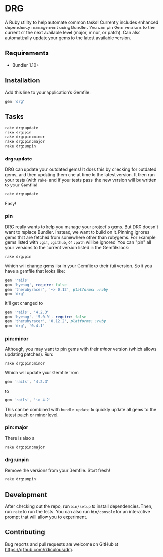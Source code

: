 # DRG

A Ruby utility to help automate common tasks! Currently includes enhanced dependency management using Bundler. You
can pin Gem versions to the current or the next available level (major, minor, or patch). Can also automatically
update your gems to the latest available version.

## Requirements

* Bundler 1.10+

## Installation

Add this line to your application's Gemfile:

```ruby
gem 'drg'
```

## Tasks

```bash
rake drg:update
rake drg:pin
rake drg:pin:minor
rake drg:pin:major
rake drg:unpin
```

### drg:update

DRG can update your outdated gems! It does this by checking for outdated gems, and then updating them one at time to the latest
version. It then run your tests (with `rake`) and if your tests pass, the new version will be written to your Gemfile!

```bash
rake drg:update
```

Easy!

### pin

DRG really wants to help you manage your project's gems. But DRG doesn't want to replace Bundler. Instead, we want to build on
it. Pinning ignores gems that are fetched from somewhere other than rubygems. For example, gems listed with `:git`, `:github`,
or `:path` will be ignored. You can "pin" all your versions to the current version listed in the Gemfile.lock:

```bash
rake drg:pin
```

Which will change gems list in your Gemfile to their full version. So if you have a gemfile that looks like:

```ruby
gem 'rails'
gem 'byebug', require: false
gem 'therubyracer', '~> 0.12', platforms: :ruby
gem 'drg'
```

it'll get changed to

```ruby
gem 'rails', '4.2.3'
gem 'byebug', '5.0.0', require: false
gem 'therubyracer', '0.12.2', platforms: :ruby
gem 'drg', '0.4.1'
```

### pin:minor

Although, you may want to pin gems with their _minor_ version (which allows updating patches). Run:

```bash
rake drg:pin:minor
```

Which will update your Gemfile from

```ruby
gem 'rails', '4.2.3'
```

to 

```ruby
gem 'rails', '~> 4.2'
```

This can be combined with `bundle update` to quickly update all gems to the latest patch or minor level.

### pin:major

There is also a

 ```bash
 rake drg:pin:major
 ```

### drg:unpin

Remove the versions from your Gemfile. Start fresh!

```bash
rake drg:unpin
```

## Development

After checking out the repo, run `bin/setup` to install dependencies. Then, run `rake` to run the tests. 
You can also run `bin/console` for an interactive prompt that will allow you to experiment.

## Contributing

Bug reports and pull requests are welcome on GitHub at https://github.com/ridiculous/drg.
